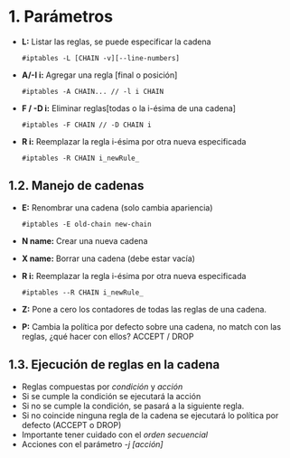 # 1. Parámetros

- **L:** Listar las reglas, se puede especificar la cadena

      #iptables -L [CHAIN -v][--line-numbers]

- **A/-I i:** Agregar una regla [final o posición]

      #iptables -A CHAIN... // -l i CHAIN

- **F / -D i:** Eliminar reglas[todas o la i-ésima de una cadena]

      #iptables -F CHAIN // -D CHAIN i

- **R i:** Reemplazar la regla i-ésima por otra nueva especificada

      #iptables -R CHAIN i_newRule_

## 1.2. Manejo de cadenas

- **E:** Renombrar una cadena (solo cambia apariencia)

      #iptables -E old-chain new-chain

- **N name:** Crear una nueva cadena
- **X name:** Borrar una cadena (debe estar vacía)
- **R i:** Reemplazar la regla i-ésima por otra nueva especificada

      #iptables --R CHAIN i_newRule_

- **Z:** Pone a cero los contadores de todas las reglas de una cadena.
- **P:** Cambia la política por defecto sobre una cadena, no match con las
reglas, ¿qué hacer con ellos? ACCEPT / DROP

## 1.3. Ejecución de reglas en la cadena

* Reglas compuestas por *condición* y *acción*
* Si se cumple la condición se ejecutará la acción
* Si no se cumple la condición, se pasará a la siguiente regla.
* Si no coincide ninguna regla de la cadena se ejecutará lo política por defecto
(ACCEPT o DROP)
* Importante tener cuidado con el *orden secuencial*
* Acciones con el parámetro *-j [acción]*
